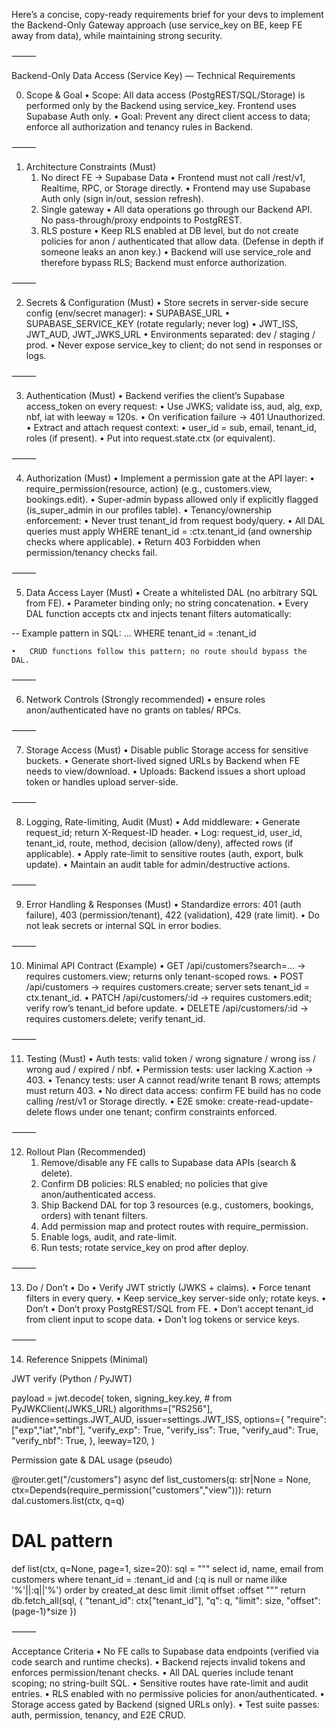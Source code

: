 Here’s a concise, copy-ready requirements brief for your devs to implement the Backend-Only Gateway approach (use service_key on BE, keep FE away from data), while maintaining strong security.

⸻

Backend-Only Data Access (Service Key) — Technical Requirements

0) Scope & Goal
	•	Scope: All data access (PostgREST/SQL/Storage) is performed only by the Backend using service_key. Frontend uses Supabase Auth only.
	•	Goal: Prevent any direct client access to data; enforce all authorization and tenancy rules in Backend.

⸻

1) Architecture Constraints (Must)
	1.	No direct FE → Supabase Data
	•	Frontend must not call /rest/v1, Realtime, RPC, or Storage directly.
	•	Frontend may use Supabase Auth only (sign in/out, session refresh).
	2.	Single gateway
	•	All data operations go through our Backend API. No pass-through/proxy endpoints to PostgREST.
	3.	RLS posture
	•	Keep RLS enabled at DB level, but do not create policies for anon / authenticated that allow data. (Defense in depth if someone leaks an anon key.)
	•	Backend will use service_role and therefore bypass RLS; Backend must enforce authorization.

⸻

2) Secrets & Configuration (Must)
	•	Store secrets in server-side secure config (env/secret manager):
	•	SUPABASE_URL
	•	SUPABASE_SERVICE_KEY (rotate regularly; never log)
	•	JWT_ISS, JWT_AUD, JWT_JWKS_URL
	•	Environments separated: dev / staging / prod.
	•	Never expose service_key to client; do not send in responses or logs.

⸻

3) Authentication (Must)
	•	Backend verifies the client’s Supabase access_token on every request:
	•	Use JWKS; validate iss, aud, alg, exp, nbf, iat with leeway ≈ 120s.
	•	On verification failure → 401 Unauthorized.
	•	Extract and attach request context:
	•	user_id = sub, email, tenant_id, roles (if present).
	•	Put into request.state.ctx (or equivalent).

⸻

4) Authorization (Must)
	•	Implement a permission gate at the API layer:
	•	require_permission(resource, action) (e.g., customers.view, bookings.edit).
	•	Super-admin bypass allowed only if explicitly flagged (is_super_admin in our profiles table).
	•	Tenancy/ownership enforcement:
	•	Never trust tenant_id from request body/query.
	•	All DAL queries must apply WHERE tenant_id = :ctx.tenant_id (and ownership checks where applicable).
	•	Return 403 Forbidden when permission/tenancy checks fail.

⸻

5) Data Access Layer (Must)
	•	Create a whitelisted DAL (no arbitrary SQL from FE).
	•	Parameter binding only; no string concatenation.
	•	Every DAL function accepts ctx and injects tenant filters automatically:

-- Example pattern in SQL:
... WHERE tenant_id = :tenant_id


	•	CRUD functions follow this pattern; no route should bypass the DAL.

⸻

6) Network Controls (Strongly recommended)
	•	ensure roles anon/authenticated have no grants on tables/ RPCs.

⸻

7) Storage Access (Must)
	•	Disable public Storage access for sensitive buckets.
	•	Generate short-lived signed URLs by Backend when FE needs to view/download.
	•	Uploads: Backend issues a short upload token or handles upload server-side.

⸻

8) Logging, Rate-limiting, Audit (Must)
	•	Add middleware:
	•	Generate request_id; return X-Request-ID header.
	•	Log: request_id, user_id, tenant_id, route, method, decision (allow/deny), affected rows (if applicable).
	•	Apply rate-limit to sensitive routes (auth, export, bulk update).
	•	Maintain an audit table for admin/destructive actions.

⸻

9) Error Handling & Responses (Must)
	•	Standardize errors: 401 (auth failure), 403 (permission/tenant), 422 (validation), 429 (rate limit).
	•	Do not leak secrets or internal SQL in error bodies.

⸻

10) Minimal API Contract (Example)
	•	GET /api/customers?search=… → requires customers.view; returns only tenant-scoped rows.
	•	POST /api/customers → requires customers.create; server sets tenant_id = ctx.tenant_id.
	•	PATCH /api/customers/:id → requires customers.edit; verify row’s tenant_id before update.
	•	DELETE /api/customers/:id → requires customers.delete; verify tenant_id.

⸻

11) Testing (Must)
	•	Auth tests: valid token / wrong signature / wrong iss / wrong aud / expired / nbf.
	•	Permission tests: user lacking X.action → 403.
	•	Tenancy tests: user A cannot read/write tenant B rows; attempts must return 403.
	•	No direct data access: confirm FE build has no code calling /rest/v1 or Storage directly.
	•	E2E smoke: create-read-update-delete flows under one tenant; confirm constraints enforced.

⸻

12) Rollout Plan (Recommended)
	1.	Remove/disable any FE calls to Supabase data APIs (search & delete).
	2.	Confirm DB policies: RLS enabled; no policies that give anon/authenticated access.
	3.	Ship Backend DAL for top 3 resources (e.g., customers, bookings, orders) with tenant filters.
	4.	Add permission map and protect routes with require_permission.
	5.	Enable logs, audit, and rate-limit.
	6.	Run tests; rotate service_key on prod after deploy.

⸻

13) Do / Don’t
	•	Do
	•	Verify JWT strictly (JWKS + claims).
	•	Force tenant filters in every query.
	•	Keep service_key server-side only; rotate keys.
	•	Don’t
	•	Don’t proxy PostgREST/SQL from FE.
	•	Don’t accept tenant_id from client input to scope data.
	•	Don’t log tokens or service keys.

⸻

14) Reference Snippets (Minimal)

JWT verify (Python / PyJWT)

payload = jwt.decode(
    token,
    signing_key.key,                 # from PyJWKClient(JWKS_URL)
    algorithms=["RS256"],
    audience=settings.JWT_AUD,
    issuer=settings.JWT_ISS,
    options={
        "require": ["exp","iat","nbf"],
        "verify_exp": True,
        "verify_iss": True,
        "verify_aud": True,
        "verify_nbf": True,
    },
    leeway=120,
)

Permission gate & DAL usage (pseudo)

@router.get("/customers")
async def list_customers(q: str|None = None, ctx=Depends(require_permission("customers","view"))):
    return dal.customers.list(ctx, q=q)

# DAL pattern
def list(ctx, q=None, page=1, size=20):
    sql = """
      select id, name, email from customers
      where tenant_id = :tenant_id
        and (:q is null or name ilike '%'||:q||'%')
      order by created_at desc
      limit :limit offset :offset
    """
    return db.fetch_all(sql, {
        "tenant_id": ctx["tenant_id"], "q": q,
        "limit": size, "offset": (page-1)*size
    })


⸻

Acceptance Criteria
	•	No FE calls to Supabase data endpoints (verified via code search and runtime checks).
	•	Backend rejects invalid tokens and enforces permission/tenant checks.
	•	All DAL queries include tenant scoping; no string-built SQL.
	•	Sensitive routes have rate-limit and audit entries.
	•	RLS enabled with no permissive policies for anon/authenticated.
	•	Storage access gated by Backend (signed URLs only).
	•	Test suite passes: auth, permission, tenancy, and E2E CRUD.

